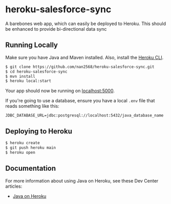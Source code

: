 # heroku-salesforce-sync

A barebones web app, which can easily be deployed to Heroku. This should be enhanced to provide bi-directional data sync


## Running Locally

Make sure you have Java and Maven installed.  Also, install the [Heroku CLI](https://cli.heroku.com/).

```sh
$ git clone https://github.com/nan2568/heroku-salesforce-sync.git
$ cd heroku-salesforce-sync
$ mvn install
$ heroku local:start
```

Your app should now be running on [localhost:5000](http://localhost:5000/).

If you're going to use a database, ensure you have a local `.env` file that reads something like this:

```
JDBC_DATABASE_URL=jdbc:postgresql://localhost:5432/java_database_name
```

## Deploying to Heroku

```sh
$ heroku create
$ git push heroku main
$ heroku open
```

## Documentation

For more information about using Java on Heroku, see these Dev Center articles:

- [Java on Heroku](https://devcenter.heroku.com/categories/java)
